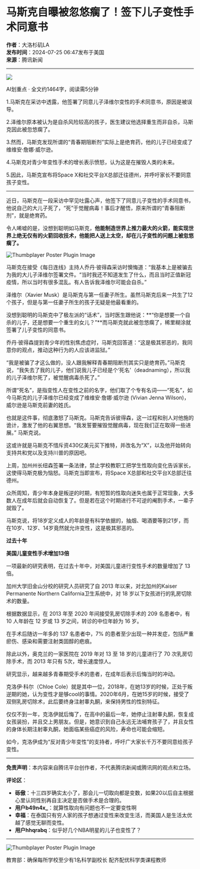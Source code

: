 # 马斯克自曝被忽悠瘸了！签下儿子变性手术同意书

**作者**：大洛杉矶LA  
**发布时间**：2024-07-25 06:47发布于美国  
**来源**：腾讯新闻  

---

![](https://inews.gtimg.com/newsapp_bt/0/0122113249149_5991/0)

AI划重点 · 全文约1464字，阅读需5分钟

1.马斯克在采访中透露，他签署了同意儿子泽维尔变性的手术同意书，原因是被误导。

2.泽维尔原本被认为是自杀风险较高的孩子，医生建议他选择重生而非自杀，马斯克因此被忽悠瘸了。

3.然而，马斯克发现所谓的“青春期阻断剂”实际上是绝育药，他的儿子已经变成了维维安·詹娜·威尔逊。

4.马斯克对青少年变性手术的增长表示愤怒，认为这是在摧毁人类的未来。

5.因此，马斯克宣布将Space X和社交平台X总部迁往德州，并呼吁家长不要同意孩子变性。

---

近日，马斯克在一段采访中罕见吐露心声，他签下了同意儿子变性的手术同意书，他说自己的大儿子死了，“死”于觉醒病毒！事后才醒悟，原来所谓的“青春阻断剂”，就是绝育药。

令人唏嘘的是，没想到聪明如马斯克，**他能制造世界上推力最大的火箭，能实现世界上绝无仅有的火箭回收技术，他能把人送上太空，却在儿子变性的问题上被忽悠瘸了。**

![Thumbplayer Poster Plugin Image](http://puui.qpic.cn/vpic_cover/e1415j7ms7q/e1415j7ms7q_hz.jpg/640)

马斯克在接受《每日连线》主持人乔丹·彼得森采访时懊悔道：“我基本上是被骗去为我的大儿子泽维尔签署文件。“当时我还不知道发生了什么，而且当时正值新冠疫情，所以当时有很多混乱。有人告诉我泽维尔可能会自杀。”

泽维尔（Xavier Musk）是马斯克与第一任妻子所生。虽然马斯克后来一共生了12个孩子，但是与第一任妻子所生的孩子无疑是他最看重的。

没想到聪明的马斯克中了极左派的“话术”，当时医生跟他说：**“你是想要一个自杀的儿子，还是想要一个重生的女儿？”**而马斯克就此被忽悠瘸了，稀里糊涂就签署了儿子变性的同意书。

乔丹·彼得森提到青少年的性别焦虑症时，马斯克回答道：“这是极其邪恶的，我同意你的观点，推动这种行为的人应该进监狱。”

“我是被骗了才这么做的，没人跟我解释青春期阻断剂其实只是绝育药。”马斯克说，“我失去了我的儿子，他们说我儿子已经是个‘死名’（deadnaming），所以我的儿子泽维尔死了，被觉醒病毒杀死了。” 

所谓“死名”，是指变性人在变性之前的名字，他们取了个专有名词——“死名”，如今马斯克的儿子泽维尔已经变成了维维安·詹娜·威尔逊 (Vivian Jenna Wilson)，威尔逊是马斯克前妻的姓氏。

也就是这件事，彻底激怒了马斯克。马斯克告诉彼得森，这一过程和别人对他施的诡计，激发了他的右翼思想。“我发誓要摧毁觉醒病毒，现在我们正在取得一些进展。” 马斯克说。

这或许就是马斯克不惜斥资430亿美元买下推特，并改名为“X”，以及他开始转向支持共和党以及支持川普的原因吧。

上周，加州州长纽森签署一条法律，禁止学校教职工把学生性取向变化告诉家长，这使得马斯克极为恼怒。马斯克当即宣布，将Space X总部和社交平台X总部迁往德州。

众所周知，青少年本身是叛逆的时期，有短暂的性取向迷失也属于正常现象，大多数人在成年后就会自动恢复了。但是若在这个时期进行不可逆的阉割手术，一辈子就毁了。

马斯克说，将18岁定义成人的年龄是有科学依据的，抽烟、喝酒要等到21岁，而在10岁、12岁、14岁竟然就允许变性，这是极其邪恶的。

**过去十年**

**美国儿童变性手术增加13倍**

一项最新的研究表明，在过去十年中，对美国儿童进行变性手术的数量增加了 13 倍。

加州大学旧金山分校的研究人员研究了自 2013 年以来，对北加州的Kaiser Permanente Northern California卫生系统中，对 18 岁以下女孩进行的乳房切除术的数量。

根据数据显示，在 2013 年至 2020 年间接受乳房切除手术的 209 名患者中，有 10 人年龄在 12 岁或 13 岁之间，转诊的中位年龄为 16 岁。

在手术后随访一年多的 137 名患者中，7% 的患者至少出现一种并发症，包括严重瘀伤、感染和需要注射类固醇的疤痕。

除此以外，奥克兰的一家医院在 2019 年对 13 至 18 岁的儿童进行了 70 次乳房切除手术，而 2013 年只有 5次，增长速度惊人。

研究显示，越来越多青春期受手术的患者，在成年后表示后悔当时的冲动。

克洛伊·科尔（Chloe Cole）就是其中一位，2018年，在她13岁的时候，正处于叛逆期的她，认为变性才是够cool的事情。2020年6月，在她15岁的时候，接受了双侧乳房切除术，此后要终身注射睾丸酮，来保持男性的性别特征。

仅仅不到一年，克洛伊就后悔了，在高中的最后一年，她停止注射睾丸酮，恢复成女孩装扮，并且交上男朋友。但是，她意识到自己永远无法哺育孩子了，并且女性的身体长期注射睾丸酮，她面临某些癌症的风险，寿命也可能会缩短。

如今，克洛伊成为“反对青少年变性”的支持者，呼吁广大家长千万不要同意给孩子变性。

---

**免责声明**：本内容来自腾讯平台创作者，不代表腾讯新闻或腾讯网的观点和立场。  

**评论区**：

- **砾傲**：十三四岁确实太小了，那会儿一切取向都是变数，如果20以后自主根据心里认同性别再自主决定是否做手术是合理的。  
- **用户b49n4x_**：就算性取向有问题也不一定要变性啊  
- **幸福**：在泰国只有穷人家的孩子想通过变性来改变生活，而美国人是生活太优越了感觉无聊而变性。  
- **用户hhqrabq**：似乎好几个NBA明星的儿子也变性了？

---

![Thumbplayer Poster Plugin Image](https://puui.qpic.cn/vpic_cover/g1418ml6dcn/g1418ml6dcn_hz.jpg)

教育部：确保每所学校至少有1名科学副校长 配齐配优科学类课程教师